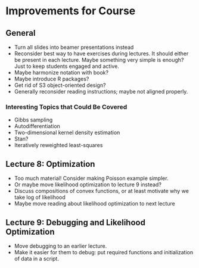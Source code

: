 # Improvements for Course

## General

- Turn all slides into beamer presentations instead
- Reconsider best way to have exercises during lectures. It should either be present in each lecture.
  Maybe something very simple is enough? Just to keep students engaged and active.
- Maybe harmonize notation with book?
- Maybe introduce R packages?
- Get rid of S3 object-oriented design?
- Generally reconsider reading instructions; maybe not aligned properly.

### Interesting Topics that Could Be Covered

- Gibbs sampling
- Autodifferentiation
- Two-dimensional kernel density estimation
- Stan?
- Iteratively reweighted least-squares

## Lecture 8: Optimization

- Too much material! Consider making Poisson example simpler.
- Or maybe move likelihood optimization to lecture 9 instead?
- Discuss compositions of convex functions, or at least motivate why we take log of likelihood
- Maybe move reading about likelihood optimization to next lecture

## Lecture 9: Debugging and Likelihood Optimization

- Move debugging to an earlier lecture.
- Make it easier for them to debug: put required functions and initialization of data in a script.
